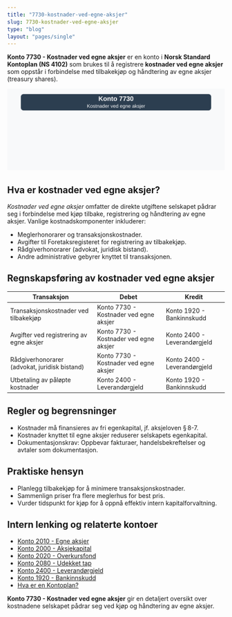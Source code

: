 ```yaml
---
title: "7730-kostnader-ved-egne-aksjer"
slug: 7730-kostnader-ved-egne-aksjer
type: "blog"
layout: "pages/single"
---
```


**Konto 7730 - Kostnader ved egne aksjer** er en konto i **Norsk Standard Kontoplan (NS 4102)** som brukes til å registrere **kostnader ved egne aksjer** som oppstår i forbindelse med tilbakekjøp og håndtering av egne aksjer (treasury shares).

![Illustrasjon av konto 7730 kostnader ved egne aksjer](7730-kostnader-ved-egne-aksjer-image.svg)

## Hva er kostnader ved egne aksjer?

*Kostnader ved egne aksjer* omfatter de direkte utgiftene selskapet pådrar seg i forbindelse med kjøp tilbake, registrering og håndtering av egne aksjer. Vanlige kostnadskomponenter inkluderer:

* Meglerhonorarer og transaksjonskostnader.
* Avgifter til Foretaksregisteret for registrering av tilbakekjøp.
* Rådgiverhonorarer (advokat, juridisk bistand).
* Andre administrative gebyrer knyttet til transaksjonen.

## Regnskapsføring av kostnader ved egne aksjer

| Transaksjon                                   | Debet                                           | Kredit                       |
|-----------------------------------------------|-------------------------------------------------|------------------------------|
| Transaksjonskostnader ved tilbakekjøp         | Konto 7730 - Kostnader ved egne aksjer          | Konto 1920 - Bankinnskudd    |
| Avgifter ved registrering av egne aksjer      | Konto 7730 - Kostnader ved egne aksjer          | Konto 2400 - Leverandørgjeld |
| Rådgiverhonorarer (advokat, juridisk bistand) | Konto 7730 - Kostnader ved egne aksjer          | Konto 2400 - Leverandørgjeld |
| Utbetaling av påløpte kostnader               | Konto 2400 - Leverandørgjeld                    | Konto 1920 - Bankinnskudd    |

## Regler og begrensninger

* Kostnader må finansieres av fri egenkapital, jf. aksjeloven § 8-7.
* Kostnader knyttet til egne aksjer reduserer selskapets egenkapital.
* Dokumentasjonskrav: Oppbevar fakturaer, handelsbekreftelser og avtaler som dokumentasjon.

## Praktiske hensyn

* Planlegg tilbakekjøp for å minimere transaksjonskostnader.
* Sammenlign priser fra flere meglerhus for best pris.
* Vurder tidspunkt for kjøp for å oppnå effektiv intern kapitalforvaltning.

## Intern lenking og relaterte kontoer

* [Konto 2010 - Egne aksjer](/blogs/kontoplan/2010-egne-aksjer "Konto 2010 - Egne aksjer: Treasury shares i Norsk Standard Kontoplan")
* [Konto 2000 - Aksjekapital](/blogs/kontoplan/2000-aksjekapital "Konto 2000 - Aksjekapital: Aksjekapital i Norsk Standard Kontoplan")
* [Konto 2020 - Overkursfond](/blogs/kontoplan/2020-overkursfond "Konto 2020 - Overkursfond: Overkursfond i Norsk Standard Kontoplan")
* [Konto 2080 - Udekket tap](/blogs/kontoplan/2080-udekket-tap "Konto 2080 - Udekket tap: Udekket tap i Norsk Standard Kontoplan")
* [Konto 2400 - Leverandørgjeld](/blogs/kontoplan/2400-leverandorgjeld "Konto 2400 - Leverandørgjeld: Leverandørgjeld i Norsk Standard Kontoplan")
* [Konto 1920 - Bankinnskudd](/blogs/kontoplan/1920-bankinnskudd "Konto 1920 - Bankinnskudd: Bankinnskudd i Norsk Standard Kontoplan")
* [Hva er en Kontoplan?](/blogs/regnskap/hva-er-kontoplan "Hva er en Kontoplan? Komplett Guide til Kontoplaner i Norsk Regnskap")

**Konto 7730 - Kostnader ved egne aksjer** gir en detaljert oversikt over kostnadene selskapet pådrar seg ved kjøp og håndtering av egne aksjer.
